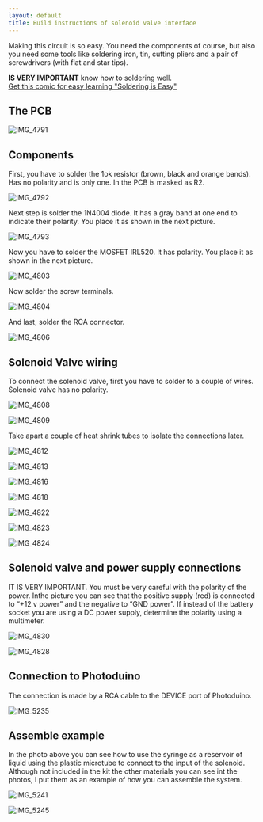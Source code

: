 ```yaml
---
layout: default
title: Build instructions of solenoid valve interface
---
```


Making this circuit is so easy. You need the components of course, but also you need some tools like soldering iron, tin, cutting pliers and a pair of screwdrivers (with flat and star tips).

**IS VERY IMPORTANT** know how to soldering well.[  
Get this comic for easy learning "Soldering is Easy"](https://kalanda.github.io/photoduino/assets/pdf/FullSolderComic_EN.pdf)

## The PCB

![](../../../../assets/images/IMG_4791.jpg "IMG_4791")

## Components

First, you have to solder the 1ok resistor (brown, black and orange bands).  Has no polarity and is only one. In the PCB is masked as R2.

![](../../../../assets/images/IMG_4792.jpg "IMG_4792")

Next step is solder the 1N4004 diode. It has a gray band at one end to indicate their polarity. You place it as shown in the next picture.

![](../../../../assets/images/IMG_4793.jpg "IMG_4793")

Now you have to solder the MOSFET IRL520. It has polarity. You place it as shown in the next picture.

![](../../../../assets/images/IMG_4803.jpg "IMG_4803")

Now solder the screw terminals.

![](../../../../assets/images/IMG_4804.jpg "IMG_4804")

And last, solder the RCA connector.

![](../../../../assets/images/IMG_48061.jpg "IMG_4806")

## Solenoid Valve wiring

To connect the solenoid valve, first you have to solder to a couple of wires. Solenoid valve has no polarity.

![](../../../../assets/images/IMG_4808.jpg "IMG_4808")

![](../../../../assets/images/IMG_4809.jpg "IMG_4809")

Take apart a couple of heat shrink tubes to isolate the connections later.

![](../../../../assets/images/IMG_4812.jpg "IMG_4812")

![](../../../../assets/images/IMG_4813.jpg "IMG_4813")

![](../../../../assets/images/IMG_4816.jpg "IMG_4816")

![](../../../../assets/images/IMG_4818.jpg "IMG_4818")

![](../../../../assets/images/IMG_4822.jpg "IMG_4822")

![](../../../../assets/images/IMG_4823.jpg "IMG_4823")

![](../../../../assets/images/IMG_4824.jpg "IMG_4824")

## Solenoid valve and power supply connections

IT IS VERY IMPORTANT. You must be very careful with the polarity of the power. Inthe picture you can see that the positive supply (red) is connected to “+12 v power” and the negative to “GND power”. If instead of the battery socket you are using a DC power supply, determine the polarity  using a multimeter.

![](../../../../assets/images/IMG_48301.jpg "IMG_4830")

![](../../../../assets/images/IMG_48281.jpg "IMG_4828")

## Connection to Photoduino

The connection is made by a RCA cable to the DEVICE port of Photoduino.

![](../../../../assets/images/IMG_52351.jpg "IMG_5235")

## Assemble example

In the photo above you can see how to use the syringe as a reservoir of liquid using the plastic microtube to connect to the input of the solenoid. Although not included in the kit the other materials you can see int the photos, I put them as an example of how you can assemble the system.

![](../../../../assets/images/IMG_52411.jpg "IMG_5241")

![](../../../../assets/images/IMG_52451.jpg "IMG_5245")
